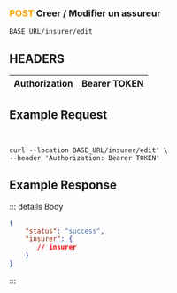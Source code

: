 
### <span style="color:orange">POST</span> Creer / Modifier un assureur

````
BASE_URL/insurer/edit

````

## HEADERS

| Authorization | Bearer TOKEN |
| ------------- | ----------- |


## Example Request

```curl


curl --location BASE_URL/insurer/edit' \
--header 'Authorization: Bearer TOKEN'

```


## Example Response

::: details Body  

```json
{
    "status": "success",
    "insurer": {
       // insurer
    }
}


```




:::

